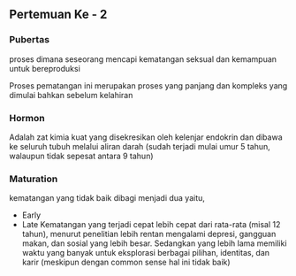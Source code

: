 ## Pertemuan Ke -  2

### Pubertas
proses dimana seseorang mencapi kematangan seksual dan kemampuan untuk bereproduksi

Proses pematangan ini merupakan proses yang panjang dan kompleks yang dimulai bahkan sebelum kelahiran

### Hormon
Adalah zat kimia kuat yang disekresikan oleh kelenjar endokrin dan dibawa ke seluruh tubuh melalui aliran darah (sudah terjadi mulai umur 5 tahun, walaupun tidak sepesat antara 9 tahun)

### Maturation
kematangan yang tidak baik dibagi menjadi dua yaitu,
- Early
- Late
Kematangan yang terjadi cepat lebih cepat dari rata-rata (misal 12 tahun), menurut penelitian lebih rentan mengalami depresi,  gangguan makan, dan sosial yang lebih besar. Sedangkan yang lebih lama memiliki waktu yang banyak untuk eksplorasi berbagai pilihan, identitas, dan karir (meskipun dengan common sense hal ini tidak baik)

